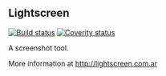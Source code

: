 ## Lightscreen
[![Build status](https://ci.appveyor.com/api/projects/status/26q7pg1q5u4ukxbg?svg=true)](https://ci.appveyor.com/project/ckaiser/lightscreen) [![Coverity status](https://scan.coverity.com/projects/6066/badge.svg)](https://scan.coverity.com/projects/ckaiser-lightscreen)

A screenshot tool.

More information at http://lightscreen.com.ar
